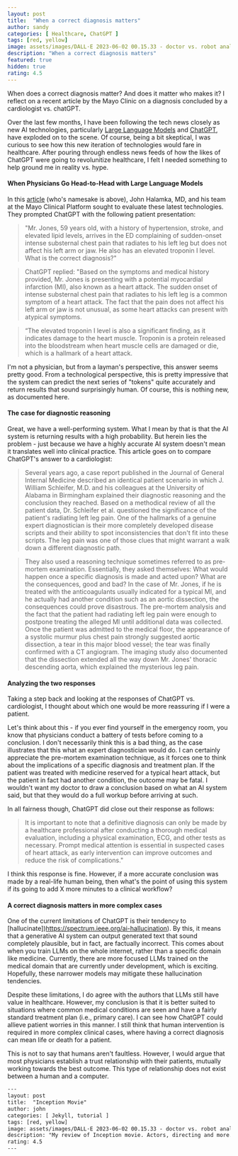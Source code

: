 ```yaml
---
layout: post
title:  "When a correct diagnosis matters"
author: sandy
categories: [ Healthcare, ChatGPT ]
tags: [red, yellow]
image: assets/images/DALL·E 2023-06-02 00.15.33 - doctor vs. robot analyzing data.png
description: "When a correct diagnosis matters"
featured: true
hidden: true
rating: 4.5
---
```


When does a correct diagnosis matter?  And does it matter who makes it?  I reflect on a recent article by the Mayo Clinic on a diagnosis concluded by a cardiologist vs. chatGPT.

Over the last few months, I have been following the tech news closely as new AI technologies, particularly [Large Language Models](https://en.wikipedia.org/wiki/Large_language_model) and [ChatGPT](https://en.wikipedia.org/wiki/ChatGPT), have exploded on to the scene.  Of course, being a bit skeptical, I was curious to see how this new iteration of technologies would fare in healthcare.  After pouring through endless news feeds of how the likes of ChatGPT were going to revolunitize healthcare, I felt I needed something to help ground me in reality vs. hype.


#### When Physicians Go Head-to-Head with Large Language Models

In this [article](https://www.mayoclinicplatform.org/2023/05/10/when-physicians-go-head-to-head-with-large-language-models) (who's namesake is above), John Halamka, MD, and his team at the Mayo Clinical Platform sought to evaluate these latest technologies.  They prompted ChatGPT with the following patient presentation:

> "Mr. Jones, 59 years old, with a history of hypertension, stroke, and elevated lipid levels, arrives in the ED complaining of sudden-onset intense substernal chest pain that radiates to his left leg but does not affect his left arm or jaw. He also has an elevated troponin I level. What is the correct diagnosis?" 

> ChatGPT replied: "Based on the symptoms and medical history provided, Mr. Jones is presenting with a potential myocardial infarction (MI), also known as a heart attack. The sudden onset of intense substernal chest pain that radiates to his left leg is a common symptom of a heart attack. The fact that the pain does not affect his left arm or jaw is not unusual, as some heart attacks can present with atypical symptoms.

> “The elevated troponin I level is also a significant finding, as it indicates damage to the heart muscle. Troponin is a protein released into the bloodstream when heart muscle cells are damaged or die, which is a hallmark of a heart attack.

I'm not a physician, but from a layman's perspective, this answer seems pretty good.  From a technological perspective, this is pretty impressive that the system can predict the next series of "tokens" quite accurately and return results that sound surprisingly human.  Of course, this is nothing new, as documented here.  

#### The case for diagnostic reasoning

Great, we have a well-performing system. What I mean by that is that the AI system is returning results with a high probability.  But herein lies the problem - just because we have a highly accurate AI system doesn't mean it translates well into clinical practice.  This article goes on to compare ChatGPT's answer to a cardiologist: 

> Several years ago, a case report published in the Journal of General Internal Medicine described an identical patient scenario in which J. William Schleifer, M.D. and his colleagues at the University of Alabama in Birmingham explained their diagnostic reasoning and the conclusion they reached.  Based on a methodical review of all the patient data, Dr. Schleifer et al. questioned the significance of the patient's radiating left leg pain. One of the hallmarks of a genuine expert diagnostician is their more completely developed disease scripts and their ability to spot inconsistencies that don't fit into these scripts. The leg pain was one of those clues that might warrant a walk down a different diagnostic path.

> They also used a reasoning technique sometimes referred to as pre-mortem examination. Essentially, they asked themselves: What would happen once a specific diagnosis is made and acted upon? What are the consequences, good and bad? In the case of Mr. Jones, if he is treated with the anticoagulants usually indicated for a typical MI, and he actually had another condition such as an aortic dissection, the consequences could prove disastrous. The pre-mortem analysis and the fact that the patient had radiating left leg pain were enough to postpone treating the alleged MI until additional data was collected. Once the patient was admitted to the medical floor, the appearance of a systolic murmur plus chest pain strongly suggested aortic dissection, a tear in this major blood vessel; the tear was finally confirmed with a CT angiogram. The imaging study also documented that the dissection extended all the way down Mr. Jones' thoracic descending aorta, which explained the mysterious leg pain.

#### Analyzing the two responses

Taking a step back and looking at the responses of ChatGPT vs. cardiologist, I thought about which one would be more reassuring if I were a patient.  

Let's think about this - if you ever find yourself in the emergency room, you know that physicians conduct a battery of tests before coming to a conclusion.  I don't necessarily think this is a bad thing, as the case illustrates that this what an expert diagnostician would do.  I can certainly appreciate the pre-mortem examination technique, as it forces one to think about the implications of a specific diagnosis and treatment plan.  If the patient was treated with medicine reserved for a typical heart attack, but the patient in fact had another condition, the outcome may be fatal.  I wouldn't want my doctor to draw a conclusion based on what an AI system said, but that they would do a full workup before arriving at such.   

In all fairness though, ChatGPT did close out their response as follows: 

> It is important to note that a definitive diagnosis can only be made by a healthcare professional after conducting a thorough medical evaluation, including a physical examination, ECG, and other tests as necessary. Prompt medical attention is essential in suspected cases of heart attack, as early intervention can improve outcomes and reduce the risk of complications."  

I think this response is fine.  However, if a more accurate conclusion was made by a real-life human being, then what's the point of using this system if its going to add X more minutes to a clinical workflow?

#### A correct diagnosis matters in more complex cases

One of the current limitations of ChatGPT is their tendency to [hallucinate])https://spectrum.ieee.org/ai-hallucination).  By this, it means that a generative AI system can output generated text that sound completely plausible, but in fact, are factually incorrect.  This comes about when you train LLMs on the whole internet, rather than a specific domain like medicine.  Currently, there are more focused LLMs trained on the medical domain that are currently under development, which is exciting.  Hopefully, these narrower models may mitigate these hallucination tendencies.

Despite these limitations, I do agree with the authors that LLMs still have value in healthcare.  However, my conclusion is that it is better suited to situations where common medical conditions are seen and have a fairly standard treatment plan (i.e., primary care).  I can see how ChatGPT could allieve patient worries in this manner.  I still think that human intervention is required in more complex clinical cases, where having a correct diagnosis can mean life or death for a patient. 

This is not to say that humans aren't faultless.  However, I would argue that most physicians establish a trust relationship with their patients, mutually working towards the best outcome.  This type of relationship does not exist between a human and a computer.

```html
---
layout: post
title:  "Inception Movie"
author: john
categories: [ Jekyll, tutorial ]
tags: [red, yellow]
image: assets/images/DALL·E 2023-06-02 00.15.33 - doctor vs. robot analyzing data.png
description: "My review of Inception movie. Actors, directing and more."
rating: 4.5
---
```
